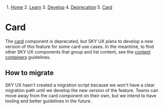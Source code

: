             

 1.  [Home](/skyux/)
2.  [Learn](/skyux/learn.md)
3.  [Develop](/skyux/learn/develop.md)
4.  [Deprecation](/skyux/learn/develop/deprecation.md)
5.  [Card](/skyux/learn/develop/deprecation/card.md)

Card
====

The [card](/skyux/components/card.md) component is deprecated, but SKY UX plans to develop a new version of this feature for some card use cases. In the meantime, to find other SKY UX components that group and list content, see the [content containers](/skyux/design/guidelines/content-containers.md) guidelines.

How to migrate
--------------

SKY UX hasn't created a migration script because we won't have a clear migration path until we develop the new version of the feature. Teams can move away from the card component on their own, but we intend to have tooling and better guidelines in the future.